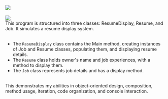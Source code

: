 <picture><img src="https://img.shields.io/badge/RESUME DISPLAY-purple?label=c-sharp"></picture><br>
<br>
<picture><img src="https://img.shields.io/badge/DESCRIPTION:-blue"></picture><br>
This program is structured into three classes: ResumeDisplay, Resume, and Job. It simulates a resume display system.<br>
<br>
* The `ResumeDisplay` class contains the Main method, creating instances of Job and Resume classes, populating them, and displaying resume details.
* The `Resume` class holds owner's name and job experiences, with a method to display them.
* The `Job` class represents job details and has a display method.
<br>
This demonstrates my abilities in object-oriented design, composition, method usage, iteration, code organization, and console interaction.
